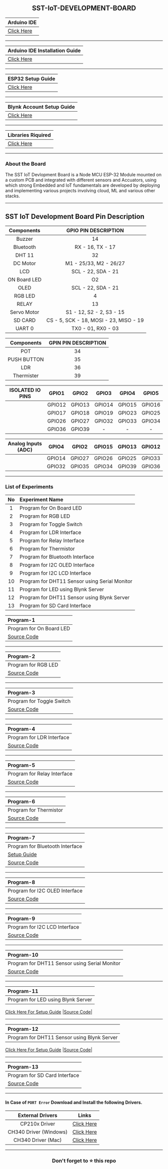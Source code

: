 <h2 align="center"> SST-IoT-DEVELOPMENT-BOARD</h2>

|Arduino IDE|
|:------|
 | [Click Here](https://www.arduino.cc/en/software) |
 
 ------
   
| Arduino IDE Installation Guide |
|:------|
|   [Click Here](Arduino_Installation.md)|
   
   -----------
   
| ESP32 Setup Guide |
|:------|
 |  [Click Here](Esp32.md) |
    
  -------
  
| Blynk Account Setup Guide |
|:------|
 |  [Click Here](Blynk_Setup.md) |
   
   -------

| Libraries Riquired |
|:------|
 |  [Click Here](Libraries) | 
 
 -----------

### About the Board
The SST IoT Devlopment Board is a Node MCU ESP-32 Module mounted on a custom PCB and integrated with different sensors and Accuators, using which strong Embedded and IoT fundamentals are developed by deploying and implementing various projects involving cloud, ML and various other stacks.

--------------

## SST IoT Development Board Pin Description

| **Components** | **GPIO PIN DESCRIPTION** |
|:----:|:----:|
|Buzzer | 14 |
|Bluetooth| RX - 16, TX - 17 |
| DHT 11| 32 |
| DC Motor | M1 - 25/33, M2 - 26/27|
| LCD | SCL - 22, SDA - 21 |
| ON Board LED | O2 |
| OLED | SCL - 22, SDA - 21 |
| RGB LED | 4 |
| RELAY | 13 |
| Servo Motor | S1 - 12, S2 - 2, S3 - 15|
| SD CARD | CS - 5, SCK - 18, MOSI - 23, MISO - 19 | 
| UART 0 | TX0 - 01, RX0 - 03 |

| **Components** | **GPIN PIN DESCRIPTION** |
|:----:|:----:|
|POT | 34 |
|PUSH BUTTON | 35 |
|LDR | 36 |
|Thermister | 39 |

|**ISOLATED IO PINS** | GPIO1 | GPIO2 | GPIO3 | GPIO4 |GPIO5 |
|:----:|:----:| :-----: | :------: | :-----: | :---------: |
| | GPIO12 |GPIO13 | GPIO14 |GPIO15 |GPIO16 |
| |GPIO17 |GPIO18 |GPIO19 |GPIO23 |GPIO25 |
| |GPIO26 |GPIO27 |GPIO32 |GPIO33 |GPIO34 |
| |GPIO36 | GPIO39| - | - | -|

| **Analog Inputs (ADC)** | GPIO4 |GPIO2 | GPIO15 |GPIO13 | GPIO12 |
|:----:|:----:| :-----: | :------: | :-----: | :---------: |
| |GPIO14 |GPIO27 | GPIO26 | GPIO25 | GPIO33 |
| |GPIO32 |GPIO35 |GPIO34 |GPIO39 | GPIO36 |

---------

### List of Experiments

| **No** | **Experiment Name** | 
| :---: | :---       |
|1|Program for On Board LED |
|2|Program for RGB LED |
|3|Program for Toggle Switch|
|4|Program for LDR Interface|
|5|Program for Relay Interface|
|6|Program for Thermistor|
|7|Program for Bluetooth Interface|
|8|Program for I2C OLED Interface|
|9|Program for I2C LCD Interface|
|10|Program for DHT11 Sensor using Serial Monitor |
|11|Program for LED using Blynk Server |
|12|Program for DHT11 Sensor using Blynk Server |
|13|Program for SD Card Interface |

|  **Program-1** |
| :---- |
|Program for On Board LED |
|[Source Code](Blink_LED/Blink_LED.ino)|

  -----------

|  **Program-2** |
| :---- |
|Program for RGB LED |
|[Source Code](rgb1/rgb1.ino)|

  -----------

|  **Program-3** |
| :---- |
|Program for Toggle Switch|
|[Source Code](Button-Buzzer-Led/Button-Buzzer-Led.ino)|

  -----------

|  **Program-4** |
| :---- |
|Program for LDR Interface|
|[Source Code](LDR-Serial/LDR-Serial.ino)|

  -----------

|  **Program-5** |
| :---- |
|Program for Relay Interface|
|[Source Code](Relay/Relay.ino)|

  -----------

|  **Program-6** |
| :---- |
|Program for Thermistor|
|[Source Code](NTC-Serial/NTC-Serial.ino)|

  -----------

|  **Program-7** |
| :---- |
|Program for Bluetooth Interface|
|[Setup Guide](https://github.com/izzarzn/RVCE-Manual/blob/8c35d088e2966602eee8186a694751c35ca45c0d/Bluetooth.md)|
|[Source Code](BT-LED/BT-LED.ino)|

  -----------

|  **Program-8** |
| :---- |
|Program for I2C OLED Interface|
|[Source Code](HelloWorld-OLED/HelloWorld-OLED.ino)|

  -----------

|  **Program-9** |
| :---- |
|Program for I2C LCD Interface|
|[Source Code](HelloWorld_-_LCD/HelloWorld_-_LCD.ino)|

  -----------

|  **Program-10** |
| :---- |
|Program for DHT11 Sensor using Serial Monitor |
|[Source Code](DHT11-Serial/DHT11-Serial.ino)|

  -----------

|  **Program-11** |
| :---- |
|Program for LED using Blynk Server |
 [Click Here For Setup Guide](Blynk_Led.md)
|[Source Code](LED-Blynk/LED-Blynk.ino)|

  -----------

|  **Program-12** |
| :---- |
|Program for DHT11 Sensor using Blynk Server |
[Click Here For Setup Guide](Blynk_DHT.md)
|[Source Code](DHT11-Blynk/DHT11-Blynk.ino)|

  -----------

|  **Program-13** |
| :---- |
|Program for SD Card Interface |
|[Source Code](SD_card/SD_card.ino)|

--------------

#### In Case of `PORT Error` Download and Install the following Drivers. 

|**External Drivers**| **Links** |
|:-------:|:-------: |
|CP210x Driver | [Click Here](CP210x_Windows_Drivers.zip)|
|CH340 Driver (Windows) | [Click Here](CH341SER.zip)|
|CH340 Driver (Mac) |[Click Here](CH341SER-MAC.zip) 

------------

<h3 align = "center">Don't forget to ⭐ this repo<h3>



























